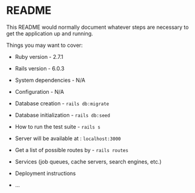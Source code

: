 # README

This README would normally document whatever steps are necessary to get the
application up and running.

Things you may want to cover:

* Ruby version - 2.7.1

* Rails version - 6.0.3

* System dependencies - N/A

* Configuration - N/A

* Database creation - `rails db:migrate`

* Database initialization - `rails db:seed`

* How to run the test suite - `rails s`

* Server will be available at : `localhost:3000`

* Get a list of possible routes by - `rails routes`

* Services (job queues, cache servers, search engines, etc.)

* Deployment instructions

* ...
